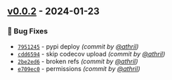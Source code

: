 
## [v0.0.2] - 2024-01-23
### :bug: Bug Fixes
- [`7951245`](https://github.com/athril/this.is.a.test.package/commit/7951245bd91c4201928c30fb134c401fbcf451f0) - pypi deploy *(commit by [@athril](https://github.com/athril))*
- [`cdd6594`](https://github.com/athril/this.is.a.test.package/commit/cdd659497a001f17251db823712843944009b3dd) - skip codecov upload *(commit by [@athril](https://github.com/athril))*
- [`2be2ed6`](https://github.com/athril/this.is.a.test.package/commit/2be2ed667aaad83b51bcb0e00cf6a877a4e6feac) - broken refs *(commit by [@athril](https://github.com/athril))*
- [`e709ec0`](https://github.com/athril/this.is.a.test.package/commit/e709ec02f7b428415f42408caf28412802adcf8f) - permissions *(commit by [@athril](https://github.com/athril))*


[v0.0.2]: https://github.com/athril/this.is.a.test.package/compare/v0.0.1...v0.0.2
